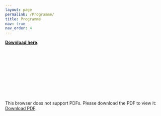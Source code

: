 ```yaml
---
layout: page
permalink: /Programme/
title: Programme
nav: true
nav_order: 4
---
```



[**Download here**](../assets/pdf/IGES2023_Program_Final.pdf).


<object data="https://iges2023.github.io/assets/pdf/IGES2023_Program_Final.pdf" type="application/pdf" width="100%" height="800px">
    <embed src="https://iges2023.github.io/assets/pdf/IGES2023_Program_Final.pdf">
        <p>This browser does not support PDFs. Please download the PDF to view it: <a href="https://iges2023.github.io/assets/pdf/IGES2023_Program_Final.pdf">Download PDF</a>.</p>
    </embed>
</object>


<!-- | **Date**{: .h5} | **Event**{: .h5} |
| :-----: | :-----: |
| **November 30** | **Registration** |
| **December 1** | **Scientific program** |
| **December 2** | **Scientific program** |
| **December 3** | **Field trip (optional)** |
| **December 4** | **Field trip (optional)** |
{: .table}
{: .table-striped} -->


<!-- | **Time (HKT)**{: .h5} | **Event**{: .h5} |
| :-----: | :-----: |
| 8:50 | **Introduction and opening remarks** |
| 9:00 | **Keynote**  |
| 9:30 | **Keynote**  |
| 10:00 | **Keynote** |
| 11:00 | **Panel discussion** |
| 12:00 | **Contributed talk**: Contributed talk 1: TBC|
| 12:10 | **Contributed talk**: Contributed talk 2: TBC|
| 12:20 | **Contributed talk**: Contributed talk 3: TBC|
| 12:30 | **Lunch break** |
| 13:30 | **Keynote** |
| 14:00 | **Keynote** |
| 14:30 | **Contributed talk**: Contributed talk 1: TBC |
| 14:40 | **Contributed talk**: Contributed talk 1: TBC|
| 14:50 | **Contributed talk**: Contributed talk 1: TBC |
| 15:55 | **Award announcement** |
| 16:00 | **Keynote** |
| 16:30 | **Keynote** |
{: .table}
{: .table-striped} -->

